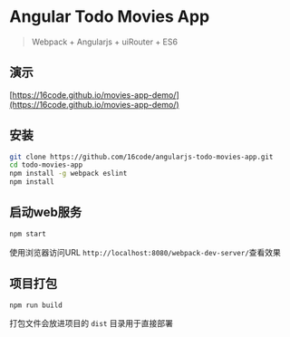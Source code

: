 # Angular Todo Movies App
> Webpack + Angularjs + uiRouter + ES6

## 演示

[https://16code.github.io/movies-app-demo/](https://16code.github.io/movies-app-demo/)

## 安装

```bash
git clone https://github.com/16code/angularjs-todo-movies-app.git
cd todo-movies-app
npm install -g webpack eslint
npm install
```

## 启动web服务
```bash
npm start
```
使用浏览器访问URL `http://localhost:8080/webpack-dev-server/`查看效果

## 项目打包
```bash
npm run build
```
打包文件会放进项目的 `dist` 目录用于直接部署
